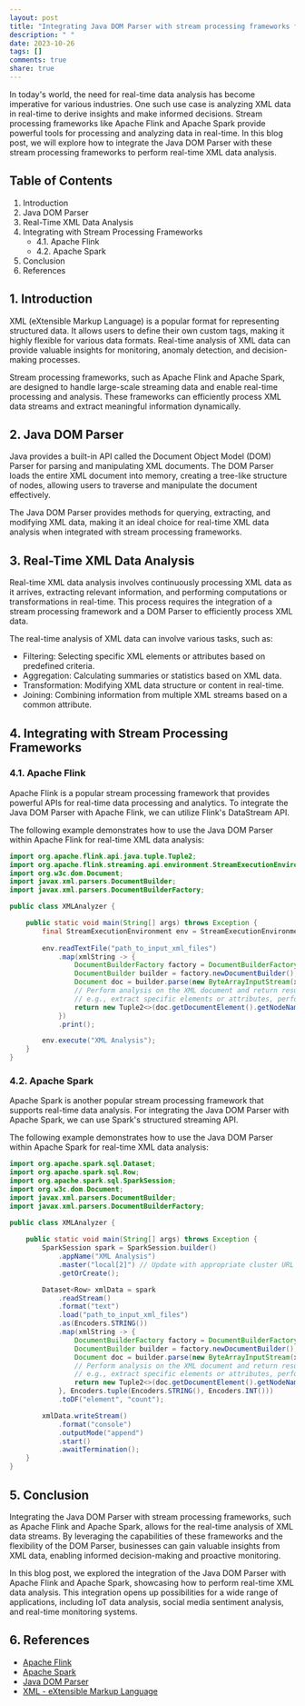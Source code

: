 ```yaml
---
layout: post
title: "Integrating Java DOM Parser with stream processing frameworks for real-time XML data analysis"
description: " "
date: 2023-10-26
tags: []
comments: true
share: true
---
```


In today's world, the need for real-time data analysis has become imperative for various industries. One such use case is analyzing XML data in real-time to derive insights and make informed decisions. Stream processing frameworks like Apache Flink and Apache Spark provide powerful tools for processing and analyzing data in real-time. In this blog post, we will explore how to integrate the Java DOM Parser with these stream processing frameworks to perform real-time XML data analysis.

## Table of Contents
1. Introduction
2. Java DOM Parser
3. Real-Time XML Data Analysis
4. Integrating with Stream Processing Frameworks
   - 4.1. Apache Flink
   - 4.2. Apache Spark
5. Conclusion
6. References

## 1. Introduction

XML (eXtensible Markup Language) is a popular format for representing structured data. It allows users to define their own custom tags, making it highly flexible for various data formats. Real-time analysis of XML data can provide valuable insights for monitoring, anomaly detection, and decision-making processes.

Stream processing frameworks, such as Apache Flink and Apache Spark, are designed to handle large-scale streaming data and enable real-time processing and analysis. These frameworks can efficiently process XML data streams and extract meaningful information dynamically.

## 2. Java DOM Parser

Java provides a built-in API called the Document Object Model (DOM) Parser for parsing and manipulating XML documents. The DOM Parser loads the entire XML document into memory, creating a tree-like structure of nodes, allowing users to traverse and manipulate the document effectively.

The Java DOM Parser provides methods for querying, extracting, and modifying XML data, making it an ideal choice for real-time XML data analysis when integrated with stream processing frameworks.

## 3. Real-Time XML Data Analysis

Real-time XML data analysis involves continuously processing XML data as it arrives, extracting relevant information, and performing computations or transformations in real-time. This process requires the integration of a stream processing framework and a DOM Parser to efficiently process XML data.

The real-time analysis of XML data can involve various tasks, such as:

* Filtering: Selecting specific XML elements or attributes based on predefined criteria.
* Aggregation: Calculating summaries or statistics based on XML data.
* Transformation: Modifying XML data structure or content in real-time.
* Joining: Combining information from multiple XML streams based on a common attribute.

## 4. Integrating with Stream Processing Frameworks

### 4.1. Apache Flink

Apache Flink is a popular stream processing framework that provides powerful APIs for real-time data processing and analytics. To integrate the Java DOM Parser with Apache Flink, we can utilize Flink's DataStream API.

The following example demonstrates how to use the Java DOM Parser within Apache Flink for real-time XML data analysis:

```java
import org.apache.flink.api.java.tuple.Tuple2;
import org.apache.flink.streaming.api.environment.StreamExecutionEnvironment;
import org.w3c.dom.Document;
import javax.xml.parsers.DocumentBuilder;
import javax.xml.parsers.DocumentBuilderFactory;

public class XMLAnalyzer {

    public static void main(String[] args) throws Exception {
        final StreamExecutionEnvironment env = StreamExecutionEnvironment.getExecutionEnvironment();
        
        env.readTextFile("path_to_input_xml_files")
            .map(xmlString -> {
                DocumentBuilderFactory factory = DocumentBuilderFactory.newInstance();
                DocumentBuilder builder = factory.newDocumentBuilder();
                Document doc = builder.parse(new ByteArrayInputStream(xmlString.getBytes()));
                // Perform analysis on the XML document and return results
                // e.g., extract specific elements or attributes, perform computations, etc.
                return new Tuple2<>(doc.getDocumentElement().getNodeName(), 1);
            })
            .print();

        env.execute("XML Analysis");
    }
}
```

### 4.2. Apache Spark

Apache Spark is another popular stream processing framework that supports real-time data analysis. For integrating the Java DOM Parser with Apache Spark, we can use Spark's structured streaming API.

The following example demonstrates how to use the Java DOM Parser within Apache Spark for real-time XML data analysis:

```java
import org.apache.spark.sql.Dataset;
import org.apache.spark.sql.Row;
import org.apache.spark.sql.SparkSession;
import org.w3c.dom.Document;
import javax.xml.parsers.DocumentBuilder;
import javax.xml.parsers.DocumentBuilderFactory;
    
public class XMLAnalyzer {

    public static void main(String[] args) throws Exception {
        SparkSession spark = SparkSession.builder()
            .appName("XML Analysis")
            .master("local[2]") // Update with appropriate cluster URL for distributed environment
            .getOrCreate();

        Dataset<Row> xmlData = spark
            .readStream()
            .format("text")
            .load("path_to_input_xml_files")
            .as(Encoders.STRING())
            .map(xmlString -> {
                DocumentBuilderFactory factory = DocumentBuilderFactory.newInstance();
                DocumentBuilder builder = factory.newDocumentBuilder();
                Document doc = builder.parse(new ByteArrayInputStream(xmlString.getBytes()));
                // Perform analysis on the XML document and return results
                // e.g., extract specific elements or attributes, perform computations, etc.
                return new Tuple2<>(doc.getDocumentElement().getNodeName(), 1);
            }, Encoders.tuple(Encoders.STRING(), Encoders.INT()))
            .toDF("element", "count");

        xmlData.writeStream()
            .format("console")
            .outputMode("append")
            .start()
            .awaitTermination();
    }
}
```

## 5. Conclusion

Integrating the Java DOM Parser with stream processing frameworks, such as Apache Flink and Apache Spark, allows for the real-time analysis of XML data streams. By leveraging the capabilities of these frameworks and the flexibility of the DOM Parser, businesses can gain valuable insights from XML data, enabling informed decision-making and proactive monitoring.

In this blog post, we explored the integration of the Java DOM Parser with Apache Flink and Apache Spark, showcasing how to perform real-time XML data analysis. This integration opens up possibilities for a wide range of applications, including IoT data analysis, social media sentiment analysis, and real-time monitoring systems.

## 6. References

- [Apache Flink](https://flink.apache.org/)
- [Apache Spark](https://spark.apache.org/)
- [Java DOM Parser](https://docs.oracle.com/javase/tutorial/jaxp/dom/index.html)
- [XML - eXtensible Markup Language](https://www.w3.org/XML/)